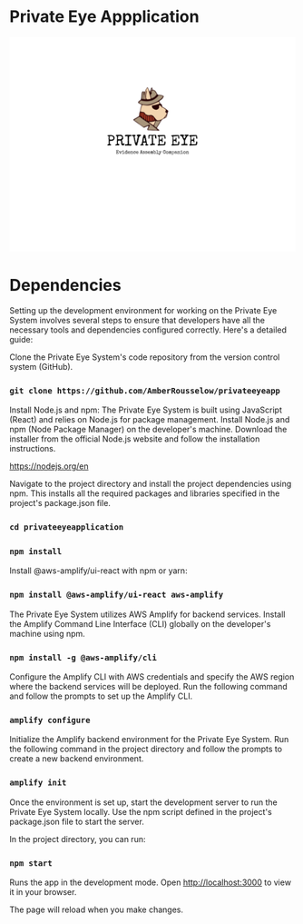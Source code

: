 # Private Eye Appplication
![Private Eye Logo](src/Images/PELogoAll.png)
# Dependencies

Setting up the development environment for working on the Private Eye System involves several steps to ensure that developers have all the necessary tools and dependencies configured correctly. Here's a detailed guide:

Clone the Private Eye System's code repository from the version control system (GitHub). 

### `git clone https://github.com/AmberRousselow/privateeyeapp`

Install Node.js and npm: The Private Eye System is built using JavaScript (React) and relies on Node.js for package management. Install Node.js and npm (Node Package Manager) on the developer's machine. Download the installer from the official Node.js website and follow the installation instructions.

https://nodejs.org/en

Navigate to the project directory and install the project dependencies using npm. This installs all the required packages and libraries specified in the project's package.json file.

### `cd privateeyeapplication`
### `npm install`

Install @aws-amplify/ui-react with npm or yarn:

### `npm install @aws-amplify/ui-react aws-amplify`

The Private Eye System utilizes AWS Amplify for backend services. Install the Amplify Command Line Interface (CLI) globally on the developer's machine using npm.

### `npm install -g @aws-amplify/cli`

Configure the Amplify CLI with AWS credentials and specify the AWS region where the backend services will be deployed. Run the following command and follow the prompts to set up the Amplify CLI.

### `amplify configure`

Initialize the Amplify backend environment for the Private Eye System. Run the following command in the project directory and follow the prompts to create a new backend environment.

### `amplify init`

Once the environment is set up, start the development server to run the Private Eye System locally. Use the npm script defined in the project's package.json file to start the server.

In the project directory, you can run: 

### `npm start`

Runs the app in the development mode.
Open [http://localhost:3000](http://localhost:3000) to view it in your browser.

The page will reload when you make changes.

